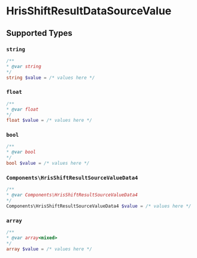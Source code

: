 # HrisShiftResultDataSourceValue


## Supported Types

### `string`

```php
/**
* @var string
*/
string $value = /* values here */
```

### `float`

```php
/**
* @var float
*/
float $value = /* values here */
```

### `bool`

```php
/**
* @var bool
*/
bool $value = /* values here */
```

### `Components\HrisShiftResultSourceValueData4`

```php
/**
* @var Components\HrisShiftResultSourceValueData4
*/
Components\HrisShiftResultSourceValueData4 $value = /* values here */
```

### `array`

```php
/**
* @var array<mixed>
*/
array $value = /* values here */
```

